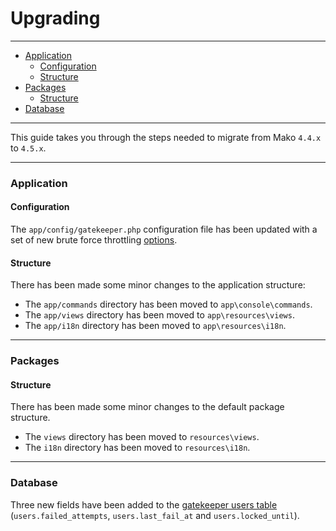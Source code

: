 # Upgrading

--------------------------------------------------------

* [Application](#application)
	- [Configuration](#application:configuration)
	- [Structure](#application:structure)
* [Packages](#packages)
	- [Structure](#packages:structure)
* [Database](#database)

--------------------------------------------------------

This guide takes you through the steps needed to migrate from Mako ```4.4.x``` to ```4.5.x```.

--------------------------------------------------------

<a id="application"></a>

### Application

<a id="application:configuration"></a>

#### Configuration

The ```app/config/gatekeeper.php``` configuration file has been updated with a set of new brute force throttling [options](https://github.com/mako-framework/app/blob/8df4487ac1e3534a3225c79723749169f5f528ad/app/config/gatekeeper.php#L48).

<a id="application:structure"></a>

#### Structure

There has been made some minor changes to the application structure:

* The ```app/commands``` directory has been moved to ```app\console\commands```.
* The ```app/views``` directory has been moved to ```app\resources\views```.
* The ```app/i18n``` directory has been moved to ```app\resources\i18n```.

--------------------------------------------------------

<a id="packages"></a>

### Packages

<a id="packages:structure"></a>

#### Structure

There has been made some minor changes to the default package structure.

* The ```views``` directory has been moved to ```resources\views```.
* The ```i18n``` directory has been moved to ```resources\i18n```.

--------------------------------------------------------

<a id="database"></a>

### Database

Three new fields have been added to the [gatekeeper users table](:base_url:/docs/:version:/security:authentication#database_schema) (```users.failed_attempts```, ```users.last_fail_at``` and ```users.locked_until```).